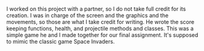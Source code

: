 I worked on this project with a partner, so I do not take full credit for its creation. I was in charge of the screen and the graphics and the movements, so those are what I take credit for writing. He wrote the score keeping functions, health, and projectile methods and classes. This was a simple game he and I made together for our final assignment. It's supposed to mimic the classic game Space Invaders. 
